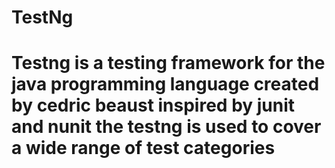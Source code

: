# TestNg
# Testng is a testing framework for the java programming language created by cedric beaust inspired by junit and nunit the testng is used to cover a wide range of test categories #
